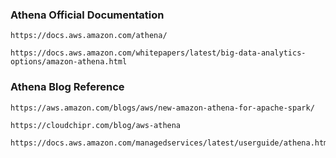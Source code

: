 ### Athena Official Documentation
```
https://docs.aws.amazon.com/athena/
```
```
https://docs.aws.amazon.com/whitepapers/latest/big-data-analytics-options/amazon-athena.html
```
### Athena Blog Reference
```
https://aws.amazon.com/blogs/aws/new-amazon-athena-for-apache-spark/
```
```
https://cloudchipr.com/blog/aws-athena
```
```
https://docs.aws.amazon.com/managedservices/latest/userguide/athena.html
```